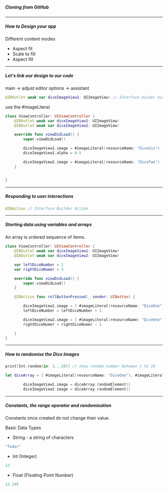 <h5>Cloning from GitHub</h5>

---

<h5>How to Design your app</h5>

Different content modes

- Aspect fit
- Scale to fill
- Aspect fill

---

<h5>Let's link our design to our code</h5>

main -> adjust editor options -> assistant

```swift
@IBOutlet weak var diceImageView1: UIImageView! // Interface buider outlet
```

use the #imageLiteral

```swift
class ViewController: UIViewController {
    @IBOutlet weak var diceImageView1: UIImageView!
    @IBOutlet weak var diceImageView2: UIImageView!

    override func viewDidLoad() {
        super.viewDidLoad()

        diceImageView1.image = #imageLiteral(resourceName: "DiceSix")
        diceImageView1.alpha = 0.5

        diceImageView2.image = #imageLiteral(resourceName: "DiceTwo")
    }


}
```

---

<h5>Responding to user interactions</h5>

```swift
@IBAction // Interface Builder Action
```

---

<h5>Storting data using variables and arrays</h5>

An array is ordered sequence of items.

```swift
class ViewController: UIViewController {
    @IBOutlet weak var diceImageView1: UIImageView!
    @IBOutlet weak var diceImageView2: UIImageView!

    var leftDiceNumber = 1
    var rightDiceNumer = 5

    override func viewDidLoad() {
        super.viewDidLoad()
    }

    @IBAction func rollButtonPressed(_ sender: UIButton) {

        diceImageView1.image = [ #imageLiteral(resourceName: "DiceOne"), #imageLiteral(resourceName: "DiceTwo"), #imageLiteral(resourceName: "DiceThree"), #imageLiteral(resourceName: "DiceFour"), #imageLiteral(resourceName: "DiceFive"), #imageLiteral(resourceName: "DiceSix") ][leftDiceNumber]
        leftDiceNumber = leftDiceNumber + 1

        diceImageView2.image = [ #imageLiteral(resourceName: "DiceOne"), #imageLiteral(resourceName: "DiceTwo"), #imageLiteral(resourceName: "DiceThree"), #imageLiteral(resourceName: "DiceFour"), #imageLiteral(resourceName: "DiceFive"), #imageLiteral(resourceName: "DiceSix") ][rightDiceNumer]
        rightDiceNumer = rightDiceNumer - 1

    }
}
```

---

<h5>How to randomise the Dice Images</h5>

```swift
print(Int.random(in: 1...10)) // show random number between 1 to 10
```

```swift
let diceArray = [ #imageLiteral(resourceName: "DiceOne"), #imageLiteral(resourceName: "DiceTwo"), #imageLiteral(resourceName: "DiceThree"), #imageLiteral(resourceName: "DiceFour"), #imageLiteral(resourceName: "DiceFive"), #imageLiteral(resourceName: "DiceSix") ]

        diceImageView1.image = diceArray.randomElement()
        diceImageView2.image = diceArray.randomElement()
```

---

<h5>Constants, the range operator and randomisation</h5>

Constants once created do not change their value.

Basic Data Types

- String - a string of characters

```swift
"Todor"
```

- Int (Integer)

```swift
12
```

- Float (Floating Point Number)

```swift
12.345
```
